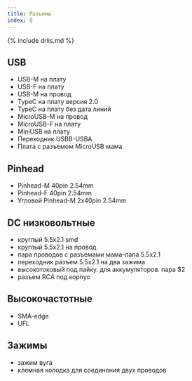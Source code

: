 ```yaml
---
title: Разъемы
index: 0
---
```


{% include drlis.md %}

## USB
- USB-M на плату
- USB-F на плату
- USB-M на провод
- TypeC на плату версия 2.0
- TypeC на плату без дата линий
- MicroUSB-M на провод
- MicroUSB-F на плату
- MiniUSB на плату
- Переходник USBB-USBA
- Плата с разъемом MicroUSB мама

## Pinhead
- Pinhead-M 40pin 2.54mm
- Pinhead-F 40pin 2.54mm
- Угловой Pinhead-M 2x40pin 2.54mm

## DC низковольтные
- круглый 5.5x2.1 smd
- круглый 5.5x2.1 на провод
- пара проводов с разъемами мама-папа 5.5x2.1 
- переходник разъем 5.5x2.1 на два зажима
- высокотоковый под пайку. для аккумуляторов. пара $2
- разъем RCA под корпус

## Высокочастотные
- SMA-edge
- UFL

## Зажимы
- зажим вуга
- клемная колодка для соединения двух проводов
